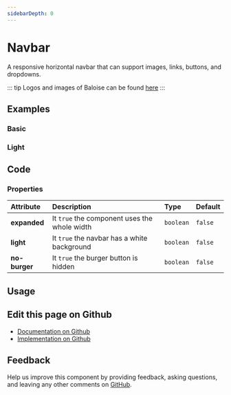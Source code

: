 ```yaml
---
sidebarDepth: 0
---
```


# Navbar


<!-- START: human documentation top -->

A responsive horizontal navbar that can support images, links, buttons, and dropdowns.

::: tip
Logos and images of Baloise can be found [here](https://www.baloise.com/de/home/ueber-uns/wer-wir-sind/bilder-logos.html)
:::

<!-- END: human documentation top -->

<ClientOnly><docs-component-tabs></docs-component-tabs></ClientOnly>


## Examples

### Basic

<ClientOnly><docs-demo-bal-navbar-73></docs-demo-bal-navbar-73></ClientOnly>


### Light

<ClientOnly><docs-demo-bal-navbar-74></docs-demo-bal-navbar-74></ClientOnly>



## Code

### Properties


| Attribute     | Description                                  | Type      | Default |
| :------------ | :------------------------------------------- | :-------- | :------ |
| **expanded**  | It `true` the component uses the whole width | `boolean` | `false` |
| **light**     | It `true` the navbar has a white background  | `boolean` | `false` |
| **no-burger** | It `true` the burger button is hidden        | `boolean` | `false` |


## Usage

<!-- START: human documentation usage -->

<!-- END: human documentation usage -->



## Edit this page on Github

* [Documentation on Github](https://github.com/baloise/design-system/blob/master/docs/src/components/components/bal-navbar.md)
* [Implementation on Github](https://github.com/baloise/design-system/blob/master/packages/components/src/components/bal-navbar)

## Feedback

Help us improve this component by providing feedback, asking questions, and leaving any other comments on [GitHub](https://github.com/baloise/design-system/issues/new).


